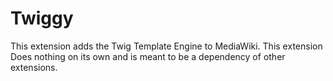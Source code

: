 # Twiggy

This extension adds the Twig Template Engine to MediaWiki. This extension Does nothing on its own and is meant to be a dependency of other extensions. 